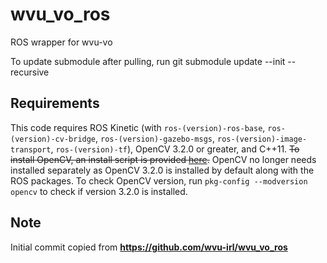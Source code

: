 # wvu_vo_ros
ROS wrapper for wvu-vo

To update submodule after pulling, run git submodule update --init --recursive

## Requirements
This code requires ROS Kinetic (with `ros-(version)-ros-base`, `ros-(version)-cv-bridge`, `ros-(version)-gazebo-msgs`, `ros-(version)-image-transport`, `ros-(version)-tf`), OpenCV 3.2.0 or greater, and C++11. ~~To install OpenCV, an install script is provided [here](https://github.com/wvu-irl/wvu_vo/blob/master/scripts/install_opencv.sh).~~ OpenCV no longer needs installed separately as OpenCV 3.2.0 is installed by default along with the ROS packages. To check OpenCV version, run `pkg-config --modversion opencv` to check if version 3.2.0 is installed. 

## Note
Initial commit copied from **https://github.com/wvu-irl/wvu_vo_ros**
